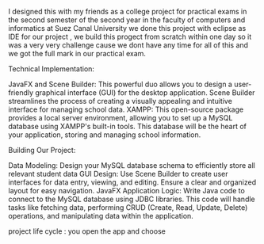 I designed this with my friends as a college project for practical exams in the second semester of the second year in the faculty of computers and informatics at Suez Canal University
we done this project with eclipse as IDE for our project , we build this progect from scratch within one day so it was a very very challenge cause we dont have any time for all of this and we got the full mark in our practical exam.


Technical Implementation:

JavaFX and Scene Builder: This powerful duo allows you to design a user-friendly graphical interface (GUI) for the desktop application. Scene Builder streamlines the process of creating a visually appealing and intuitive interface for managing school data.
XAMPP: This open-source package provides a local server environment, allowing you to set up a MySQL database using XAMPP's built-in tools. This database will be the heart of your application, storing and managing school information.

Building Our Project:

Data Modeling: Design your MySQL database schema to efficiently store all relevant student data
GUI Design: Use Scene Builder to create user interfaces for data entry, viewing, and editing. Ensure a clear and organized layout for easy navigation.
JavaFX Application Logic: Write Java code to connect to the MySQL database using JDBC libraries. This code will handle tasks like fetching data, performing CRUD (Create, Read, Update, Delete) operations, and manipulating data within the application.

project life cycle :
you open the app and choose  
